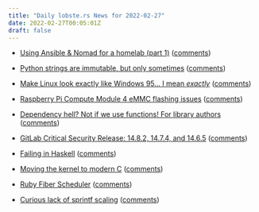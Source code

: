 ```yaml
---
title: "Daily lobste.rs News for 2022-02-27"
date: 2022-02-27T00:05:01Z
draft: false
---
```






- [Using Ansible & Nomad for a homelab (part 1)](https://blog.aleksic.dev/using-ansible-and-nomad-for-a-homelab-part-1)
  ([comments](https://lobste.rs/s/verixf/using_ansible_nomad_for_homelab_part_1))



- [Python strings are immutable, but only sometimes](https://austinhenley.com/blog/pythonstringsaremutable.html)
  ([comments](https://lobste.rs/s/pwnn5e/python_strings_are_immutable_only))



- [Make Linux look exactly like Windows 95... I mean *exactly*](https://lunduke.substack.com/p/make-linux-look-exactly-like-windows)
  ([comments](https://lobste.rs/s/xjft1i/make_linux_look_exactly_like_windows_95_i))



- [Raspberry Pi Compute Module 4 eMMC flashing issues](http://raymii.org/s/blog/Raspberry_Pi_Compute_Module_4_eMMC_flashing_issues.html)
  ([comments](https://lobste.rs/s/lnsqgt/raspberry_pi_compute_module_4_emmc))



- [Dependency hell? Not if we use functions! For library authors](https://www.hacklewayne.com/dependency-hell-not-if-we-use-functions-for-library-authors)
  ([comments](https://lobste.rs/s/br1dkh/dependency_hell_not_if_we_use_functions))



- [GitLab Critical Security Release: 14.8.2, 14.7.4, and 14.6.5](https://about.gitlab.com/releases/2022/02/25/critical-security-release-gitlab-14-8-2-released/)
  ([comments](https://lobste.rs/s/vnvmwg/gitlab_critical_security_release_14_8_2_14))



- [Failing in Haskell](https://jappie.me/failing-in-haskell.html)
  ([comments](https://lobste.rs/s/qnrdnz/failing_haskell))



- [Moving the kernel to modern C](https://lwn.net/SubscriberLink/885941/01fdc39df2ecc25f/)
  ([comments](https://lobste.rs/s/hl5ty0/moving_kernel_modern_c))



- [Ruby Fiber Scheduler](https://brunosutic.com/blog/ruby-fiber-scheduler)
  ([comments](https://lobste.rs/s/esuvlh/ruby_fiber_scheduler))



- [Curious lack of sprintf scaling](https://aras-p.info/blog/2022/02/25/Curious-lack-of-sprintf-scaling/)
  ([comments](https://lobste.rs/s/jzagcf/curious_lack_sprintf_scaling))


